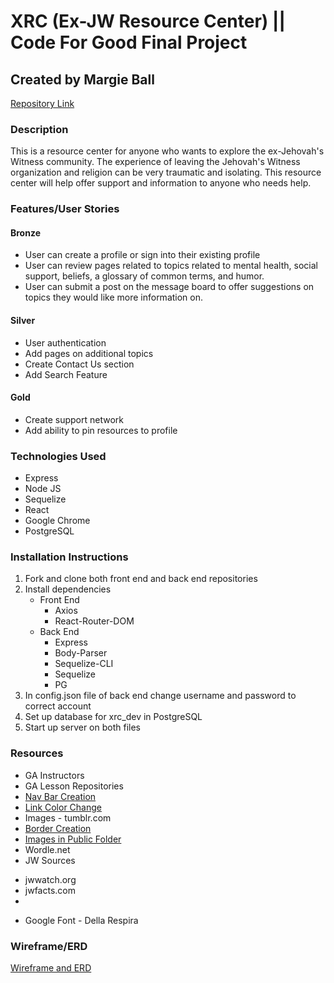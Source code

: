 # XRC (Ex-JW Resource Center) || Code For Good Final Project 

## Created by Margie Ball

[Repository Link](https://github.com/margenta2/finalproject-frontend)


### Description
This is a resource center for anyone who wants to explore the ex-Jehovah's Witness community. The experience of leaving the Jehovah's Witness organization and religion can be very traumatic and isolating. This resource center will help offer support and information to anyone who needs help.

### Features/User Stories
#### Bronze
* User can create a profile or sign into their existing profile
* User can review pages related to topics related to mental health, social support, beliefs, a glossary of common terms, and humor.
* User can submit a post on the message board to offer suggestions on topics they would like more information on.

#### Silver
* User authentication
* Add pages on additional topics
* Create Contact Us section
* Add Search Feature

#### Gold
* Create support network
* Add ability to pin resources to profile

### Technologies Used
* Express
* Node JS
* Sequelize
* React
* Google Chrome
* PostgreSQL

### Installation Instructions
1. Fork and clone both front end and back end repositories
2. Install dependencies
    * Front End
        - Axios
        - React-Router-DOM
    * Back End
        - Express
        - Body-Parser
        - Sequelize-CLI
        - Sequelize
        - PG
3. In config.json file of back end change username and password to correct account
4. Set up database for xrc_dev in PostgreSQL
5. Start up server on both files

### Resources
* GA Instructors
* GA Lesson Repositories
* [Nav Bar Creation](https://www.w3schools.com/howto/howto_css_dropdown_navbar.asp)
* [Link Color Change](https://stackoverflow.com/questions/7291873/disable-color-change-of-anchor-tag-when-visited)
* Images - tumblr.com
* [Border Creation](https://html-css-js.com/css/generator/border-outline/)
* [Images in Public Folder](https://stackoverflow.com/questions/47196800/reactjs-and-images-in-public-folder)
* Wordle.net
* JW Sources
- jwwatch.org
- jwfacts.com
- [](https://www.britannica.com/topic/Jehovahs-Witnesses)
* Google Font - Della Respira

### Wireframe/ERD

[Wireframe and ERD](./public/wireframe.pdf)